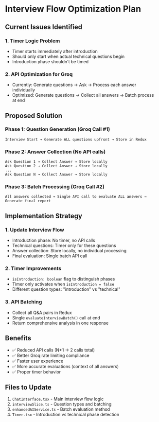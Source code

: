 # Interview Flow Optimization Plan

## Current Issues Identified

### 1. Timer Logic Problem
- Timer starts immediately after introduction 
- Should only start when actual technical questions begin
- Introduction phase shouldn't be timed

### 2. API Optimization for Groq
- Currently: Generate questions → Ask → Process each answer individually
- Optimized: Generate questions → Collect all answers → Batch process at end

## Proposed Solution

### Phase 1: Question Generation (Groq Call #1)
```
Interview Start → Generate ALL questions upfront → Store in Redux
```

### Phase 2: Answer Collection (No API calls)
```
Ask Question 1 → Collect Answer → Store locally
Ask Question 2 → Collect Answer → Store locally  
...
Ask Question N → Collect Answer → Store locally
```

### Phase 3: Batch Processing (Groq Call #2)
```
All answers collected → Single API call to evaluate ALL answers → Generate final report
```

## Implementation Strategy

### 1. Update Interview Flow
- Introduction phase: No timer, no API calls
- Technical questions: Timer only for these questions
- Answer collection: Store locally, no individual processing
- Final evaluation: Single batch API call

### 2. Timer Improvements
- `isIntroduction: boolean` flag to distinguish phases
- Timer only activates when `isIntroduction = false`
- Different question types: "introduction" vs "technical"

### 3. API Batching
- Collect all Q&A pairs in Redux
- Single `evaluateInterviewBatch()` call at end
- Return comprehensive analysis in one response

## Benefits
- ✅ Reduced API calls (N+1 → 2 calls total)
- ✅ Better Groq rate limiting compliance  
- ✅ Faster user experience
- ✅ More accurate evaluations (context of all answers)
- ✅ Proper timer behavior

## Files to Update
1. `ChatInterface.tsx` - Main interview flow logic
2. `interviewSlice.ts` - Question types and batching
3. `enhancedAIService.ts` - Batch evaluation method
4. `Timer.tsx` - Introduction vs technical phase detection